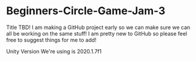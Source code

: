 # Beginners-Circle-Game-Jam-3
Title TBD! I am making a GitHub project early so we can make sure we can all be working on the same stuff! I am pretty new to GitHub so please feel free to suggest things for me to add!

Unity Version We're using is 2020.1.7f1
